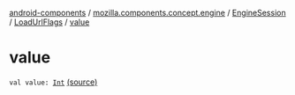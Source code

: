 [android-components](../../../index.md) / [mozilla.components.concept.engine](../../index.md) / [EngineSession](../index.md) / [LoadUrlFlags](index.md) / [value](./value.md)

# value

`val value: `[`Int`](https://kotlinlang.org/api/latest/jvm/stdlib/kotlin/-int/index.html) [(source)](https://github.com/mozilla-mobile/android-components/blob/master/components/concept/engine/src/main/java/mozilla/components/concept/engine/EngineSession.kt#L308)
